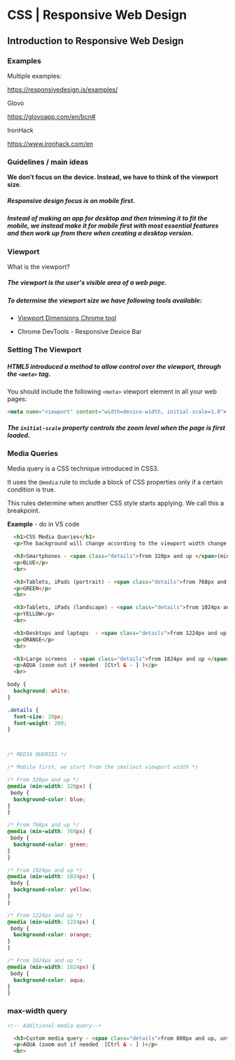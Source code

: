 # CSS | Responsive Web Design



## Introduction to Responsive Web Design



### Examples



Multiple examples:

<https://responsivedesign.is/examples/>



Glovo

<https://glovoapp.com/en/bcn#>



IronHack

<https://www.ironhack.com/en>





### Guidelines / main ideas

 **We don’t focus on the device. Instead, we have to think of the viewport size**.



##### Responsive design focus is on mobile first. 

##### Instead of making an app for desktop and then trimming it to fit the mobile, we instead make it for mobile first with most essential features and then work up from there when creating a desktop version.



### Viewport 



What is the viewport?

##### The viewport is the user's visible area of a web page.



##### To determine the viewport size we have following tools available:

- [Viewport Dimensions Chrome tool](<https://chrome.google.com/webstore/detail/viewport-dimensions/kchdfagjljmhgapoonapmfngpadcjkhk?hl=en>)

- Chrome DevTools - Responsive Device Bar





### Setting The Viewport

##### HTML5 introduced a method to allow control over the viewport, through the `<meta>` tag.

You should include the following `<meta>` viewport element in all your web pages:



```html
<meta name="viewport" content="width=device-width, initial-scale=1.0">
```



##### The `initial-scale` property controls the zoom level when the page is first loaded. 





### Media Queries

Media query is a CSS technique introduced in CSS3.

It uses the `@media` rule to include a block of CSS properties only if a certain condition is true.

This rules determine when another CSS style starts applying. We call this a breakpoint.



**Example** - do in VS code

```html
  <h1>CSS Media Queries</h1>
  <p>The background will change according to the viewport width change.</p> <br> <br>

  <h3>Smartphones - <span class="details">from 320px and up </span>(min-width: 320px)</h3>
  <p>BLUE</p>
  <br>

  <h3>Tablets, iPads (portrait) - <span class="details">from 768px and up</span> (min-width: 768px)</h3>
  <p>GREEN</p>
  <br>

  <h3>Tablets, iPads (landscape) - <span class="details">from 1024px and up  </span>(min-width: 1024px)</h3>
  <p>YELLOW</p>
  <br>

  <h3>Desktops and laptops  - <span class="details">from 1224px and up </span>(min-width: 1224px)</h3>
  <p>ORANGE</p>
  <br>

  <h3>Large screens  - <span class="details">from 1824px and up </span>(min-width: 1824px)</h3>
  <p>AQUA (zoom out if needed  [Ctrl & - ] )</p>
  <br>
```



```css
body {
  background: white;
}

.details {
  font-size: 20px;
  font-weight: 200;
}



/* MEDIA QUERIES */

/* Mobile first, we start from the smallest viewport width */

/* From 320px and up */
@media (min-width: 320px) {
 body {
  background-color: blue;
}
}

/* From 768px and up */
@media (min-width: 768px) {
 body {
  background-color: green;
}
}

/* From 1024px and up */
@media (min-width: 1024px) {
 body {
  background-color: yellow;
}
}

/* From 1224px and up */
@media (min-width: 1224px) {
 body {
  background-color: orange;
}
}

/* From 1824px and up */
@media (min-width: 1824px) {
 body {
  background-color: aqua;
}
}
```





### max-width query



```html
<!-- Additional media query-->

  <h3>Custom media query - <span class="details">from 800px and up, until 900px </span>(min-width: 800px) and (max-width: 900)</h3>
  <p>AQUA (zoom out if needed  [Ctrl & - ] )</p>
  <br>
```





